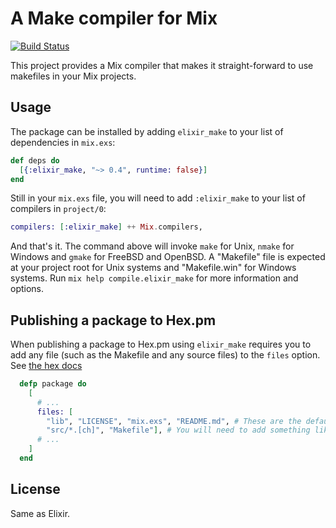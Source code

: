 # A Make compiler for Mix

[![Build Status](https://github.com/elixir-lang/elixir_make/workflows/CI/badge.svg)](https://github.com/elixir-lang/elixir_make/actions)

This project provides a Mix compiler that makes it straight-forward to use makefiles in your Mix projects.

## Usage

The package can be installed by adding `elixir_make` to your list of dependencies in `mix.exs`:

```elixir
def deps do
  [{:elixir_make, "~> 0.4", runtime: false}]
end
```

Still in your `mix.exs` file, you will need to add `:elixir_make` to your list of compilers in `project/0`:

```elixir
compilers: [:elixir_make] ++ Mix.compilers,
```

And that's it. The command above will invoke `make` for Unix, `nmake` for Windows and `gmake` for FreeBSD and OpenBSD. A "Makefile" file is expected at your project root for Unix systems and "Makefile.win" for Windows systems. Run `mix help compile.elixir_make` for more information and options.


## Publishing a package to Hex.pm

When publishing a package to Hex.pm using `elixir_make` requires you to add
any file (such as the Makefile and any source files) to the `files` option.
See [the hex docs](https://hex.pm/docs/publish#adding-metadata-to-code-classinlinemixexscode)

```elixir
  defp package do
    [
      # ...
      files: [
        "lib", "LICENSE", "mix.exs", "README.md", # These are the default files
        "src/*.[ch]", "Makefile"], # You will need to add something like this.
      # ...
    ]
  end
```

## License

Same as Elixir.
